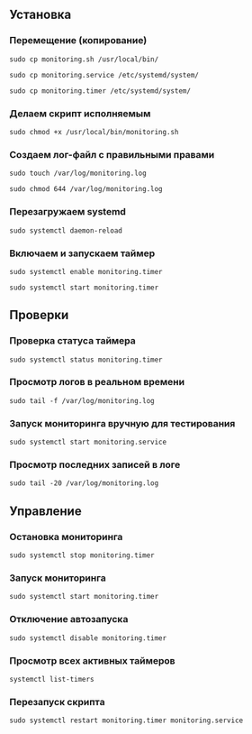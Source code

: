## Установка
### Перемещение (копирование)
```
sudo cp monitoring.sh /usr/local/bin/
```

```
sudo cp monitoring.service /etc/systemd/system/
```

```
sudo cp monitoring.timer /etc/systemd/system/
```

### Делаем скрипт исполняемым
```
sudo chmod +x /usr/local/bin/monitoring.sh
```

### Создаем лог-файл с правильными правами
```
sudo touch /var/log/monitoring.log
```

```
sudo chmod 644 /var/log/monitoring.log
```

### Перезагружаем systemd
```
sudo systemctl daemon-reload
```

### Включаем и запускаем таймер
```
sudo systemctl enable monitoring.timer
```

```
sudo systemctl start monitoring.timer
```

## Проверки 
### Проверка статуса таймера
```
sudo systemctl status monitoring.timer
```

### Просмотр логов в реальном времени

```
sudo tail -f /var/log/monitoring.log
```

### Запуск мониторинга вручную для тестирования
```
sudo systemctl start monitoring.service
```
### Просмотр последних записей в логе
```
sudo tail -20 /var/log/monitoring.log
```



## Управление
### Остановка мониторинга
```
sudo systemctl stop monitoring.timer
```

### Запуск мониторинга
```
sudo systemctl start monitoring.timer
```

### Отключение автозапуска
```
sudo systemctl disable monitoring.timer
```

### Просмотр всех активных таймеров
```
systemctl list-timers
```

### Перезапуск скрипта
```
sudo systemctl restart monitoring.timer monitoring.service
```
